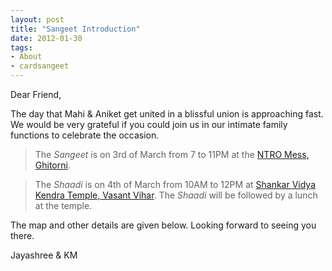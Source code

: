 ```yaml
---
layout: post
title: "Sangeet Introduction"
date: 2012-01-30
tags: 
- About
- cardsangeet
---
```


Dear Friend,

The day that Mahi & Aniket get united in a blissful union is approaching fast. We would be very grateful if you could join us in our intimate family functions to celebrate the occasion. 

> The *Sangeet* is on 3rd of March from 7 to 11PM at the [NTRO Mess, Ghitorni](https://goo.gl/maps/K5Bs81UAD2w).

> The *Shaadi* is on 4th of March from 10AM to 12PM at [Shankar Vidya Kendra Temple, Vasant Vihar](https://goo.gl/maps/6BBxiCgRVzr). The *Shaadi* will be followed by a lunch at the temple.

The map and other details are given below. Looking forward to seeing you there.

<!-- We do hope you have also the Invitation for the wedding reception.  -->

Jayashree & KM

<!-- <p align="center">
  <img src="https://mahiwedsaniket.github.io/pictures/manda2.jpg"><br>
</p> -->


<!-- <p align="center">
<a target="_blank" href="http://www.aniket.co.uk/">
  <img src="https://mahiwedsaniket.github.io/pictures/manda2.jpg"><br>
  </a>
</p> -->